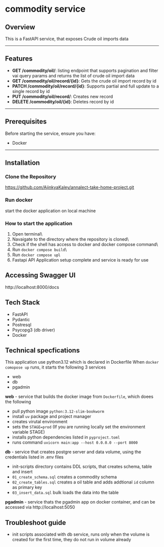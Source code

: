 # commodity service

## Overview
This is a FastAPI service, that exposes Crude oil imports data

---

## Features
- **GET /commodity/oil/**: listing endpoint that supports pagination and filter vai query params and returns the list of crude oil import data
- **GET /commodity/oil/record/{id}**: Gets the crude oil import record by id
- **PATCH /commodity/oil/record/{id}**: Supports partial and full update to a single record by id
- **PUT /commodity/oil/record/**: Creates new record
- **DELETE /commodity/oil/{id}**: Deletes record by id 

---

## Prerequisites
Before starting the service, ensure you have:
- Docker

---

## Installation

### Clone the Repository
https://github.com/AjinkyaKaley/annalect-take-home-project.git

### Run docker
start the docker application on local machine

### How to start the application
1. Open terminal\
2. Navaigate to the directory where the repository is cloned\
3. Check if the shell has access to docker and docker compose command\
4. Run `docker compose build`\
5. Run `docker compose up`\
6. Fastapi API Application setup complete and service is ready for use

## Accessing Swagger UI
http://localhost:8000/docs


## Tech Stack
- FastAPI
- Pydantic
- Postresql
- Psycopg3 (db driver)
- Docker

## Technical specfications 

This application use python3.12 which is declared in Dockerfile
When `docker comopose up` runs, it starts the following 3 services
- web
- db
- pgadmin

**web** - service that builds the docker image from `Dockerfile`, which doees the following
- pull python image `python:3.12-slim-bookworm`
- install `uv` package and project manager
- creates virutal environment
- sets the `STAGE=prod` (If you are running locally set the environment variable STAGE)
- installs python dependencies listed in `pyproject.toml`
- runs command `uvicorn main:app --host 0.0.0.0 --port 8000`

**db** - service that creates postgre server and data volume, using the credentials listed in .env files
- init-scripts directory contains DDL scripts, that creates schema, table and insert
- `01_create_schema.sql` creates a commodity schema
- `02_create_tables.sql` creates a oil table and adds addtional `id` column as primary key
- `03_insert_data.sql` bulk loads the data into the table

**pgadmin** - service thats the pgadmin app on docker container, and can be accessed via http://localhost:5050


## Troubleshoot guide
- init scripts associated with db service, runs only when the volume is created for the first time, they do not run in volume already 